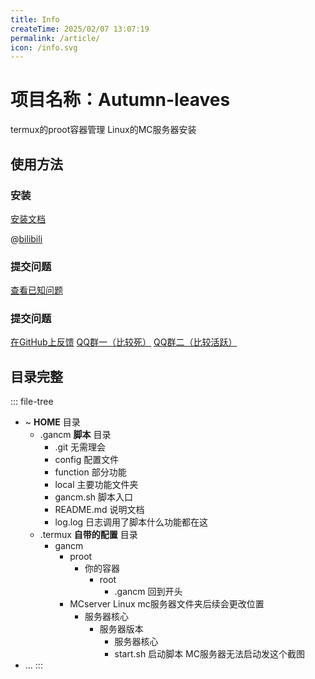 ```yaml
---
title: Info
createTime: 2025/02/07 13:07:19
permalink: /article/
icon: /info.svg
---
```

# 项目名称：Autumn-leaves
termux的proot容器管理
Linux的MC服务器安装
<ImageCard
  image="/icon.png"
  title="看板娘"
  description="是看板娘我们有救了(っ´Ι`)っ"
  href="/"
/>

## 使用方法

### 安装

[安装文档](./Installation.md)

@[bilibili](BV1ifzEYXEx7)

### 提交问题

[查看已知问题](./Issues.md)

### 提交问题
[在GitHub上反馈](https://github.com/MIt-gancm/Autumn-leaves/)
[QQ群一（比较死）](https://qm.qq.com/q/FpLOtSUcCs)
[QQ群二（比较活跃）](https://qm.qq.com/q/5cL7WW8SnS)

## 目录完整

::: file-tree
- ~ **HOME** 目录
  - .gancm **脚本** 目录
    - .git 无需理会
    - config 配置文件
    - function 部分功能
    - local 主要功能文件夹
    - gancm.sh 脚本入口
    - README.md 说明文档
    - log.log 日志调用了脚本什么功能都在这
  - .termux **自带的配置** 目录
    - gancm 
      - proot 
        - 你的容器
          - root
            - .gancm 回到开头
      - MCserver Linux mc服务器文件夹后续会更改位置
        - 服务器核心
          - 服务器版本
            - 服务器核心
            - start.sh 启动脚本 MC服务器无法启动发这个截图
- …
:::

